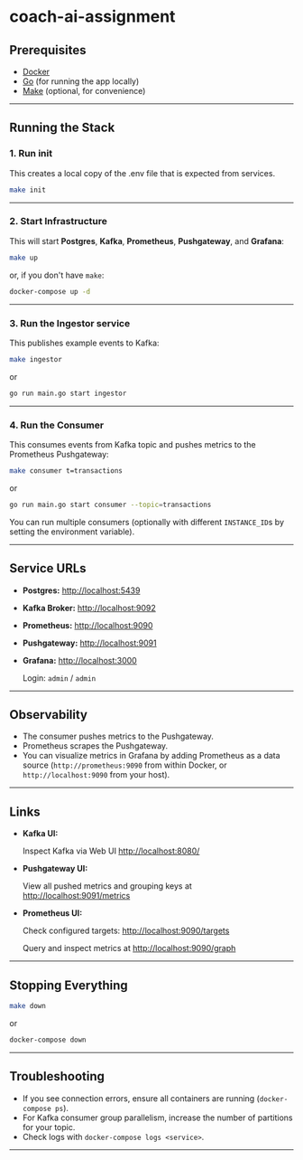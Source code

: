 # coach-ai-assignment

## Prerequisites

- [Docker](https://www.docker.com/products/docker-desktop)
- [Go](https://go.dev/doc/install) (for running the app locally)
- [Make](https://www.gnu.org/software/make/) (optional, for convenience)

---

## Running the Stack

### 1. Run init

This creates a local copy of the .env file that is expected from services.

```sh
make init
```

---

### 2. Start Infrastructure

This will start **Postgres**, **Kafka**, **Prometheus**, **Pushgateway**, and **Grafana**:

```sh
make up
```

or, if you don't have `make`:

```sh
docker-compose up -d
```

---

### 3. Run the Ingestor service

This publishes example events to Kafka:

```sh
make ingestor
```

or

```sh
go run main.go start ingestor
```

---

### 4. Run the Consumer

This consumes events from Kafka topic and pushes metrics to the Prometheus Pushgateway:

```sh
make consumer t=transactions
```

or

```sh
go run main.go start consumer --topic=transactions
```

You can run multiple consumers (optionally with different `INSTANCE_ID`s by setting the environment variable).

---

## Service URLs

- **Postgres:**
  [http://localhost:5439](http://localhost:5439)
- **Kafka Broker:**
  [http://localhost:9092](http://localhost:9092)
- **Prometheus:**
  [http://localhost:9090](http://localhost:9090)
- **Pushgateway:**
  [http://localhost:9091](http://localhost:9091)
- **Grafana:**
  [http://localhost:3000](http://localhost:3000)

  Login: `admin` / `admin`

---

## Observability

- The consumer pushes metrics to the Pushgateway.
- Prometheus scrapes the Pushgateway.
- You can visualize metrics in Grafana by adding Prometheus as a data source (`http://prometheus:9090` from within Docker, or `http://localhost:9090` from your host).

---

## Links

- **Kafka UI:**

  Inspect Kafka via Web UI
  [http://localhost:8080/](http://localhost:8080/)

- **Pushgateway UI:**

  View all pushed metrics and grouping keys at
  [http://localhost:9091/metrics](http://localhost:9091/metrics)

- **Prometheus UI:**

  Check configured targets:
  [http://localhost:9090/targets](http://localhost:9090/targets)

  Query and inspect metrics at
  [http://localhost:9090/graph](http://localhost:9090/graph)

---

## Stopping Everything

```sh
make down
```

or

```sh
docker-compose down
```

---

## Troubleshooting

- If you see connection errors, ensure all containers are running (`docker-compose ps`).
- For Kafka consumer group parallelism, increase the number of partitions for your topic.
- Check logs with `docker-compose logs <service>`.

---
